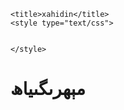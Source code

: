 <html>
<head>
	<meta name="viewport" content="width=device-width, minimum-scale=1.0, maximum-scale=1.0, user-scalable=no" />
	<link href="50541.files/bootstrap.min.css" rel="stylesheet">


	<title>xahidin</title>
	<style type="text/css">
	
	
	</style>
</head>
<body>
  <h1>مېھرىگىياھ</h1>
</body>
</html>
